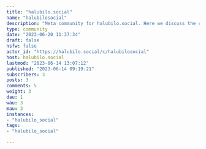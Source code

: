 ```yaml
---
title: "halubilo.social" 
name: "halubilosocial"
description: "Meta community for halubilo.social. Here we discuss the community itself, including issues and possible improvements."
type: community
date: "2023-06-20 11:37:34"
draft: false
nsfw: false
actor_id: "https://halubilo.social/c/halubilosocial"
host: halubilo.social
lastmod: "2023-06-14 13:07:12"
published: "2023-06-14 09:19:21"
subscribers: 3
posts: 3
comments: 5
weight: 3
dau: 1
wau: 3
mau: 3
instances:
- "halubilo_social"
tags: 
- "halubilo_social"

---
```

